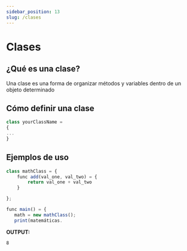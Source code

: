 ```yaml
---
sidebar_position: 13
slug: /clases
---
```


# Clases

## ¿Qué es una clase?

Una clase es una forma de organizar métodos y variables dentro de un objeto determinado

## Cómo definir una clase

```jsx
class yourClassName =
{
...
}
```

## Ejemplos de uso

```jsx
class mathClass = {
    func add(val_one, val_two) = {
        return val_one + val_two
    }

};

func main() = {
   math = new mathClass();
   print(matemáticas.
```

**OUTPUT:**

```
8
```
